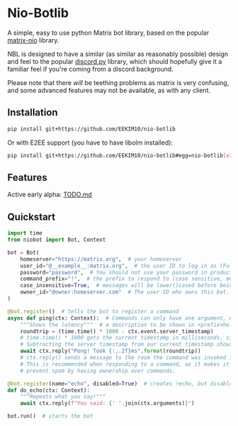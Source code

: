 # Nio-Botlib
A simple, easy to use python Matrix bot library, based on the popular 
[matrix-nio](https://pypi.org/project/matrix-nio/) library.

NBL is designed to have a similar (as similar as reasonably possible) design and feel to the popular 
[discord.py](https://pypi.org/project/discord.py) library, which should hopefully give it a familiar feel if you're
coming from a discord background.

Please note that there *will* be teething problems as matrix is very confusing, and some advanced features may not be
available, as with any client.

## Installation
```bash
pip install git+https://github.com/EEKIM10/nio-botlib
```
Or with E2EE support (you have to have libolm installed):
```bash
pip install git+https://github.com/EEKIM10/nio-botlib#egg=nio-botlib[e2ee]
```

## Features
Active early alpha: [TODO.md](/TODO.md)

## Quickstart
```python
import time
from niobot import Bot, Context

bot = Bot(
    homeserver="https://matrix.org",  # your homeserver
    user_id="@__example__:matrix.org",  # the user ID to log in as (Fully qualified)
    password="password",  # You should not use your password in production. Use an access token instead.
    command_prefix="!",  # the prefix to respond to (case sensitive, must be lowercase if below is True)
    case_insensitive=True,  # messages will be lower()cased before being handled. This is recommended.
    owner_id="@owner:homeserver.com"  # The user ID who owns this bot. Optional, but required for bot.is_owner(...).
)

@bot.register()  # tells the bot to register a command
async def ping(ctx: Context):  # Commands can only have one argument, which is the context.
    """Shows the latency"""  # a description to be shown in <prefix>help (optional)
    roundtrip = (time.time() * 1000 - ctx.event.server_timestamp)
    # time.time() * 1000 gets the current timestamp in milliseconds, since server_timestamp is in milliseconds
    # Subtracting the server timestamp from our current timestamp shows how long it took for us to get the server event
    await ctx.reply("Pong! Took {:,.2f}ms".format(roundtrip))
    # ctx.reply() sends a message to the room the command was invoked in, and automatically adds a reply marker
    # This is recommended when responding to a command, as it makes it easier to follow the conversation, and can
    # prevent spam by having ownership over commands.

@bot.register(name="echo", disabled=True)  # creates !echo, but disables the command (it won't show up in help, or run)
def do_echo(ctx: Context):
    """Repeats what you say!"""
    await ctx.reply(f"You said: {' '.join(ctx.arguments)}")

bot.run()  # starts the bot
```